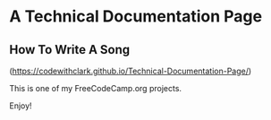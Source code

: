 # A Technical Documentation Page

## How To Write A Song 
(https://codewithclark.github.io/Technical-Documentation-Page/)

This is one of my FreeCodeCamp.org projects.

Enjoy!
